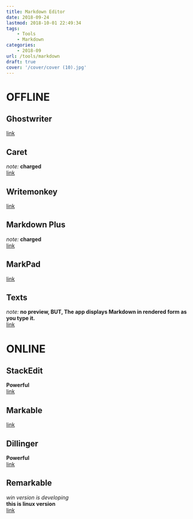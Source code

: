 ```yaml
---
title: Markdown Editor
date: 2018-09-24
lastmod: 2018-10-01 22:49:34
tags:
    - Tools
    - Markdown
categories:
    - 2018-09
url: /tools/markdown
draft: true
cover: '/cover/cover (10).jpg'
---
```



# OFFLINE
## Ghostwriter
[link](https://wereturtle.github.io/ghostwriter/)
## Caret
*note:* __charged__         
[link](https://caret.io/)
## Writemonkey
[link](http://writemonkey.com/index.php)
## Markdown Plus
*note:* __charged__     
[link](https://tylingsoft.com/markdown-plus/)
## MarkPad
[link](https://github.com/Code52/DownmarkerWPF)
## Texts
*note:* __no preview, BUT, The app displays Markdown in rendered form as you type it.__         
[link](http://www.texts.io/)
# ONLINE
## StackEdit
__Powerful__        
[link](https://stackedit.io/editor)
## Markable
[link](http://markable.in/)
## Dillinger
__Powerful__        
[link](http://dillinger.io/)
## Remarkable
*win version is developing*     
__this is linux version__       
[link](https://remarkableapp.github.io/linux.html)
